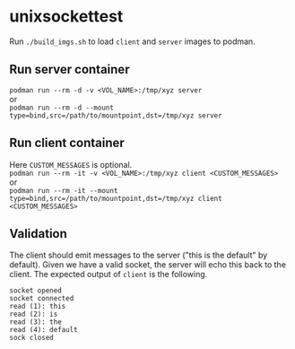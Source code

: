 # unixsockettest
Run `./build_imgs.sh` to load `client` and `server` images to podman.

## Run server container
`podman run --rm -d -v <VOL_NAME>:/tmp/xyz server`  
or   
`podman run --rm -d --mount type=bind,src=/path/to/mountpoint,dst=/tmp/xyz server`

## Run client container
Here `CUSTOM_MESSAGES` is optional.  
`podman run --rm -it -v <VOL_NAME>:/tmp/xyz client <CUSTOM_MESSAGES>`  
or   
`podman run --rm -it --mount type=bind,src=/path/to/mountpoint,dst=/tmp/xyz client <CUSTOM_MESSAGES>`

## Validation
The client should emit messages to the server ("this is the default" by default). Given we have a valid socket, the server will echo this back to the client. The expected output of `client` is the following.
```
socket opened
socket connected
read (1): this
read (2): is
read (3): the
read (4): default
sock closed
```
